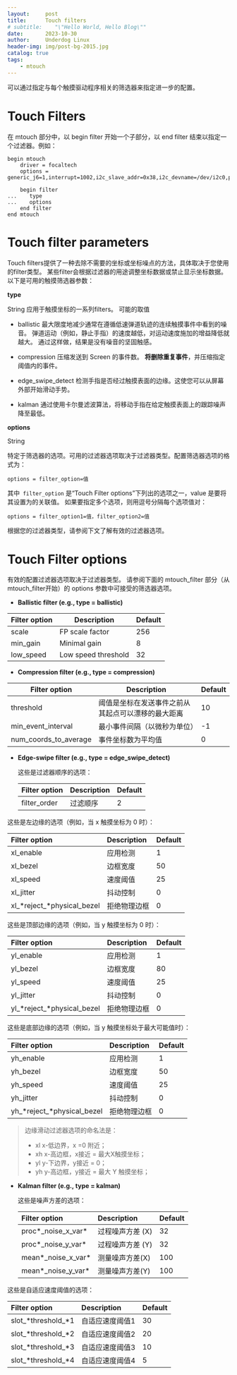 ```yaml
---
layout:     post
title:      Touch filters
# subtitle:    "\"Hello World, Hello Blog\""
date:       2023-10-30
author:     Underdog Linux
header-img: img/post-bg-2015.jpg
catalog: true
tags:
    - mtouch
---
```


可以通过指定与每个触摸驱动程序相关的筛选器来指定进一步的配置。

# Touch Filters

在 mtouch 部分中，以 begin filter 开始一个子部分，以 end filter 结束以指定一个过滤器。例如：

    begin mtouch
        driver = focaltech
        options = generic_j6=1,interrupt=1002,i2c_slave_addr=0x38,i2c_devname=/dev/i2c0,protocol_ver=2

        begin filter
    ...    type
    ...    options
        end filter
    end mtouch

# Touch filter parameters

Touch filters提供了一种去除不需要的坐标或坐标噪点的方法，具体取决于您使用的filter类型。
某些filter会根据过滤器的用途调整坐标数据或禁止显示坐标数据。
以下是可用的触摸筛选器参数：

**type**

String
应用于触摸坐标的一系列filters。
可能的取值

*   ballistic
    最大限度地减少通常在遵循低速弹道轨迹的连续触摸事件中看到的噪音。
    弹道运动（例如，静止手指）的速度越低，对运动速度施加的增益降低就越大。
    通过这样做，结果是没有噪音的坚固触感。

*   compression
    压缩发送到 Screen 的事件数。
    **将删除重复事件**，并压缩指定阈值内的事件。

*   edge\_swipe\_detect
    检测手指是否经过触摸表面的边缘。这使您可以从屏幕外部开始滑动手势。

*   kalman
    通过使用卡尔曼滤波算法，将移动手指在给定触摸表面上的跟踪噪声降至最低。

**options**

String

特定于筛选器的选项。可用的过滤器选项取决于过滤器类型。配置筛选器选项的格式为：

`options = filter_option=值`

其中` filter_option` 是“Touch Filter options”下列出的选项之一，value 是要将其设置为的关联值。
如果要指定多个选项，则用逗号分隔每个选项值对：

`options = filter_option1=值，filter_option2=值`

根据您的过滤器类型，请参阅下文了解有效的过滤器选项。

# Touch Filter options

有效的配置过滤器选项取决于过滤器类型。
请参阅下面的 mtouch\_filter 部分（从mtouch\_filter开始）的 options 参数中可接受的筛选器选项。

*   **Ballistic filter (e.g., type = ballistic)**

| Filter option | Description         | Default |
| ------------- | ------------------- | ------- |
| scale         | FP scale factor     | 256     |
| min\_gain     | Minimal gain        | 8       |
| low\_speed    | Low speed threshold | 32      |

*   **Compression filter (e.g., type = compression)**

| Filter option            | Description               | Default |
| ------------------------ | ------------------------- | ------- |
| threshold                | 阈值是坐标在发送事件之前从其起点可以漂移的最大距离 | 10      |
| min\_event\_interval     | 最小事件间隔（以微秒为单位）            | -1      |
| num\_coords\_to\_average | 事件坐标数为平均值                 | 0       |

*   **Edge-swipe filter (e.g., type = edge\_swipe\_detect)**

    这些是过滤器顺序的选项：

    | Filter option | Description | Default |
    | :------------ | :---------- | :------ |
    | filter\_order | 过滤顺序        | 2       |

这些是左边缘的选项（例如，当 x 触摸坐标为 0 时）：

| Filter option                 | Description | Default |
| :---------------------------- | :---------- | :------ |
| xl\_enable                    | 应用检测        | 1       |
| xl\_bezel                     | 边框宽度        | 50      |
| xl\_speed                     | 速度阈值        | 25      |
| xl\_jitter                    | 抖动控制        | 0       |
| xl\_*reject\_*physical\_bezel | 拒绝物理边框      | 0       |

这些是顶部边缘的选项（例如，当 y 触摸坐标为 0 时）：

| Filter option                 | Description | Default |
| :---------------------------- | :---------- | :------ |
| yl\_enable                    | 应用检测        | 1       |
| yl\_bezel                     | 边框宽度        | 80      |
| yl\_speed                     | 速度阈值        | 25      |
| yl\_jitter                    | 抖动控制        | 0       |
| yl\_*reject\_*physical\_bezel | 拒绝物理边框      | 0       |

这些是底部边缘的选项（例如，当 y 触摸坐标处于最大可能值时）：

| Filter option                 | Description | Default |
| :---------------------------- | :---------- | :------ |
| yh\_enable                    | 应用检测        | 1       |
| yh\_bezel                     | 边框宽度        | 50      |
| yh\_speed                     | 速度阈值        | 25      |
| yh\_jitter                    | 抖动控制        | 0       |
| yh\_*reject\_*physical\_bezel | 拒绝物理边框      | 0       |

> 边缘滑动过滤器选项的命名法是：
>
> *   xl x-低边界，x =0 附近；
> *   xh x-高边框，x接近 = 最大X触摸坐标；
> *   yl y-下边界，y接近 = 0；
> *   yh y-高边框，y接近 = 最大 Y 触摸坐标；



*   **Kalman filter (e.g., type = kalman)**

    这些是噪声方差的选项：

    | Filter option         | Description	 | Default |
    | :-------------------- | :----------- | :------ |
    | proc*\_noise\_x\_var* | 过程噪声方差 (X)   | 32      |
    | proc*\_noise\_y\_var* | 过程噪声方差 (Y)   | 32      |
    | mean*\_noise\_x\_var* | 测量噪声方差(X)    | 100     |
    | mean*\_noise\_y\_var* | 测量噪声方差(Y)    | 100     |

这些是自适应速度阈值的选项：

| Filter option        | Description | Default |
| :------------------- | :---------- | :------ |
| slot\_*threshold\_*1 | 自适应速度阈值1    | 30      |
| slot\_*threshold\_*2 | 自适应速度阈值2    | 20      |
| slot\_*threshold\_*3 | 自适应速度阈值3    | 10      |
| slot\_*threshold\_*4 | 自适应速度阈值4    | 5       |











